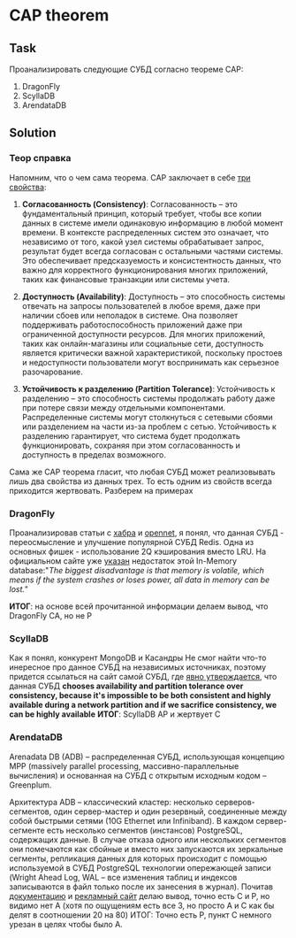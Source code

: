 # CAP theorem

## Task
Проанализировать следующие СУБД согласно теореме CAP:
1) DragonFly
2) ScyllaDB
3) ArendataDB

## Solution
### Теор справка
Напомним, что о чем сама теорема. CAP заключает в себе [три свойства](https://habr.com/ru/companies/otus/articles/754514/):
1) **Согласованность (Consistency)**: Согласованность – это фундаментальный принцип, который требует, чтобы все копии данных в системе имели одинаковую информацию в любой момент времени.
В контексте распределенных систем это означает, что независимо от того, какой узел системы обрабатывает запрос, результат будет всегда согласован с остальными частями системы.
Это обеспечивает предсказуемость и консистентность данных, что важно для корректного функционирования многих приложений, таких как финансовые транзакции или системы учета.

2) **Доступность (Availability)**: Доступность – это способность системы отвечать на запросы пользователей в любое время, даже при наличии сбоев или неполадок в системе.
Она позволяет поддерживать работоспособность приложений даже при ограниченной доступности ресурсов. Для многих приложений, таких как онлайн-магазины или социальные сети,
доступность является критически важной характеристикой, поскольку простоев и недоступности пользователи могут воспринимать как серьезное разочарование.

3) **Устойчивость к разделению (Partition Tolerance)**: Устойчивость к разделению – это способность системы продолжать работу даже при потере связи между отдельными компонентами.
Распределенные системы могут столкнуться с сетевыми сбоями или разделением на части из-за проблем с сетью. Устойчивость к разделению гарантирует,
что система будет продолжать функционировать, сохраняя при этом согласованность и доступность в пределах возможного.

Сама же CAP теорема гласит, что любая СУБД может реализовывать лишь два свойства из данных трех. То есть одним из свойств всегда приходится жертвовать. Разберем на примерах

### DragonFly
Проанализировав статьи с [хабра](https://habr.com/ru/articles/745406/) и [opennet](https://www.opennet.ru/opennews/art.shtml?num=57279), я понял, что данная СУБД - 
переосмысление и улучшение популярной СУБД Redis. Одна из основных фишек - использование 2Q кэширования вместо LRU. На официальном сайте уже [указан](https://www.dragonflydb.io/faq/advantages-and-disadvantages-of-in-memory-database)
недостаток этой In-Memory database:"_The biggest disadvantage is that memory is volatile, which means if the system crashes or 
loses power, all data in memory can be lost._"

**ИТОГ**: на основе всей прочитанной информации делаем вывод, что DragonFly CA, но не P

### ScyllaDB
Как я понял, конкурент MongoDB и Касандры
Не смог найти что-то инересное про данное СУБД на независимых источниках, поэтому придется ссылаться на сайт самой СУБД, где [явно утверждается](https://www.scylladb.com/2018/08/28/scylla-fault-tolerance/), 
что данная СУБД  __chooses availability and partition tolerance over consistency, because it's impossible to be both consistent and highly available during a network partition and if we sacrifice consistency, we can be highly available__
**ИТОГ**: ScyllaDB AP и жертвует C

### ArendataDB
Arenadata DB (ADB) – распределенная СУБД, использующая концепцию MPP 
(massively parallel processing, массивно-параллельные вычисления) и основанная на СУБД с открытым исходным кодом – Greenplum.

Архитектура ADB – классический кластер: несколько серверов-сегментов, один сервер-мастер и один резервный, соединенные между собой быстрыми сетями (10G Ethernet или Infiniband). 
В каждом сервер-сегменте есть несколько сегментов (инстансов) PostgreSQL, содержащих данные. В случае отказа одного или нескольких сегментов они помечаются как сбойные и вместо них 
запускаются их зеркальные сегменты, репликация данных для которых происходит с помощью используемой в СУБД PostgreSQL технологии опережающей записи (Wright Ahead Log, WAL – 
все изменения таблиц и индексов записываются в файл только после их занесения в журнал). Почитав [документацию](https://docs.arenadata.io/adb/index.html) и 
[рекламный сайт](https://arenadata.tech/products/arenadata-db/) делаю вывод, точно есть C и P, но видимо нет A (хотя по ощущениям есть все 3, но просто A и C как бы делят в соотношении 20 на 80)
ИТОГ: Точно есть P, пункт C немного урезан в целях чтобы было A.
